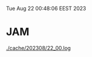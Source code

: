 Tue Aug 22 00:48:06 EEST 2023
# JAM
<a href='./cache/202308/22_00.log'>./cache/202308/22_00.log</a>
